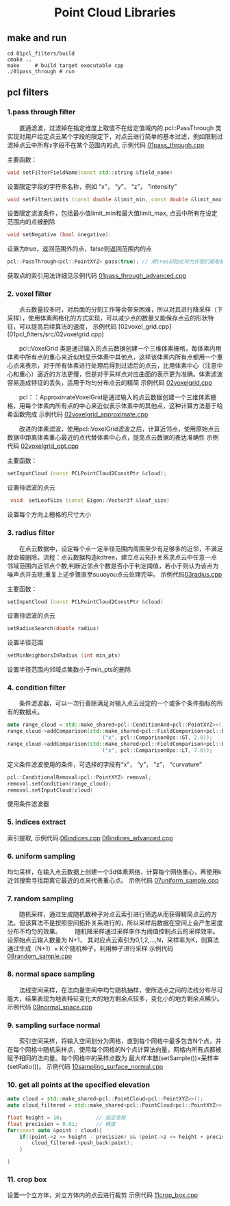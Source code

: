 # <center>**Point Cloud Libraries**

## make and run
```SHELL
cd 01pcl_filters/build
cmake ..
make     # build target executable cpp
./01pass_through # run 
```

## **pcl filters**

### 1.pass through filter 
&emsp;&emsp;直通滤波，过滤掉在指定维度上取值不在给定值域内的.pcl::PassThrough 类实现对用户给定点云某个字段的限定下，对点云进行简单的基本过滤，例如限制过滤掉点云中所有z字段不在某个范围内的点, 示例代码 [01pass_through.cpp](01pcl_filters/src/01pass_through.cpp)

主要函数：

```c++
void setFilterFieldName(const std::string &field_name)
```    
设置限定字段的字符串名称，例如 “x”， “y”， “z”， “intensity”

```c++
void setFilterLimits (const double &limit_min, const double &limit_max)
```
设置限定滤波条件，包括最小值limit_min和最大值limit_max, 点云中所有在设定范围内的点被删除

```c++
void setNegative (bool &negative):
```
设置为true，返回范围外的点，false则返回范围内的点


```c++
pcl::PassThrough<pcl::PointXYZ> pass(true); // 用true初始化将允许我们提取被删除的索引
```
获取点的索引用法详细见示例代码 [01pass_through_advanced.cpp](01pcl_filters/src/01pass_through_advanced.cpp)

### 2. voxel filter
&emsp;&emsp;点云数量较多时，对后面的分割工作等会带来困难，所以对其进行降采样（下采样），使用体素网格化的方式实现，可以减少点的数量又能保存点云的形状特征，可以提高后续算法的速度， 示例代码 [02voxel_grid.cpp]
(01pcl_filters/src/02voxelgrid.cpp)

&emsp;&emsp;pcl::VoxelGrid 类是通过输入的点云数据创建一个三维体素栅格，每体素内用体素中所有点的重心来近似地显示体素中其他点，这样该体素内所有点都用一个重心点来表示，对于所有体素进行处理后得到过滤后的点云，比用体素中心（注意中心和重心）逼近的方法更慢，但是对于采样点对应曲面的表示更为准确。体素滤波容易造成特征的丢失，适用于均匀分布点云的精简 示例代码
[02voxelgrid.cpp](01pcl_filters/src/02voxelgrid.cpp)

&emsp;&emsp;pcl：：ApproximateVoxelGrid是通过输入的点云数据创建一个三维体素栅格，用每个体素内所有点的中心来近似表示体素中的其他点，这种计算方法基于哈希函数完成 示例代码 [02voxelgrid_approximate.cpp](01pcl_filters/src/02voxelgrid_approximate.cpp)

&emsp;&emsp;改进的体素滤波，使用pcl::VoxelGrid滤波之后，计算近邻点，使用原始点云数据中距离体素重心最近的点代替体素中心点，提高点云数据的表达准确性 示例代码 [02voxelgrid_opt.cpp](01pcl_filters/src/02voxelgrid_opt.cpp)

主要函数：
```c++
setInputCloud (const PCLPointCloud2ConstPtr &cloud);
```
设置待滤波的点云
```c++
 void  setLeafSize (const Eigen::Vector3f &leaf_size)
```
设置每个方向上栅格的尺寸大小

### 3. radius filter
&emsp;&emsp;在点云数据中，设定每个点一定半径范围内周围至少有足够多的近邻，不满足就会被删除。流程：点云数据构造kdtree，建立点云拓扑关系求点云中任意一点邻域范围内近邻点个数;判断近邻点个数是否小于判定阈值，若小于则认为该点为噪声点并去除;重复上述步骤直至suuoyou点云处理完毕。 示例代码[03radius.cpp](01pcl_filters/src/03radius.cpp)

主要函数： 
```c++
setInputCloud (const PCLPointCloud2ConstPtr &cloud)
```
设置待滤波的点云
```c++
setRadiusSearch(double radius)
```
设置半径范围
```c++
setMinNeighborsInRadius (int min_pts)
```
设置半径范围内邻域点集数小于min_pts的删除


### 4. condition filter
&emsp;&emsp;条件滤波器，可以一次行善除满足对输入点云设定的一个或多个条件指标的所有的数据点。

```c++
auto range_cloud = std::make_shared<pcl::ConditionAnd<pcl::PointXYZ>>();
range_cloud->addComparison(std::make_shared<pcl::FieldComparison<pcl::PointXYZ>>
                               ("x", pcl::ComparisonOps::GT, 2.0));
range_cloud->addComparison(std::make_shared<pcl::FieldComparison<pcl::PointXYZ>>
                               ("x", pcl::ComparisonOps::LT, 7.0)); 
```
定义条件滤波使用的条件，可选择的字段有“x”， “y”， “z”， “curvature”
```c++
pcl::ConditionalRemoval<pcl::PointXYZ> removal;
removal.setCondition(range_cloud);
removal.setInputCloud(cloud)
```
使用条件滤波器

### 5. indices extract
索引提取, 示例代码:[06indices.cpp](01pcl_filters/src/06indices.cpp)  [06indices_advanced.cpp](01pcl_filters/src/06indices_advanced.cpp)

### 6. uniform sampling
均匀采样，在输入点云数据上创建一个3d体素网络，计算每个网络重心，再使用k近邻搜索寻找距离它最近的点来代表重心点。
示例代码 [07uniform_sample.cpp](01pcl_filters/src/07uniform_sample.cpp)
### 7. random sampling
&emsp;&emsp;随机采样，通过生成随机数种子对点云索引进行筛选从而获得精简点云的方法。但该算法不是按照空间拓扑关系进行的，所以采样后数据在空间上会产生密度分布不均匀的效果。
&emsp;&emsp;随机降采样通过采样率作为阈值控制点云的采样效率。设原始点云输入数量为 N+1， 其对应点云索引为0,1,2,...,N，采样率为K，则算法通过生成（N+1）× K个随机种子。利用种子进行采样
示例代码 [08random_sample.cpp](01pcl_filters/src/08random_sample.cpp)
### 8. normal space sampling
&emsp;&emsp;法线空间采样，在法向量空间中均匀随机抽样，使所选点之间的法线分布尽可能大，结果表现为地表特征变化大的地方剩余点较多，变化小的地方剩余点稀少。
示例代码 [09normal_space.cpp](01pcl_filters/src/08random_sample.cpp)
### 9. sampling surface normal
&emsp;&emsp;索引空间采样，将输入空间划分为网格，直到每个网格中最多包含N个点，并在每个网格中随机采样点，使用每个网格的N个点计算法向量，网格内所有点都被赋予相同的法向量。每个网格中的采样点数为 最大样本数(setSample())×采样率(setRatio())。
示例代码 [10sampling_surface_normal.cpp](01pcl_filters/src/10sampling_surface_normal.cpp)
### 10. get all points at the specified elevation 
```c++
auto cloud = std::make_shared<pcl::PointCloud<pcl::PointXYZ>>();
auto cloud_filtered = std::make_shared<pcl::PointCloud<pcl::PointXYZ>>();

float height = 10;           // 指定高程 
float precision = 0.01;      // 精度
for(const auto &point : cloud){
    if((point->z >= height - precision) && (point->z <= height + precision)){
        cloud_filtered->push_back(point);
    }

}
```

### 11. crop box
设置一个立方体，对立方体内的点云进行裁剪 
示例代码 [11crop_box.cpp](01pcl_filters/src//11crop_box.cpp)









